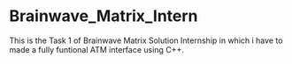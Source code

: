# Brainwave_Matrix_Intern
This is the Task 1 of Brainwave Matrix Solution Internship in which i have to made a fully funtional ATM interface using C++.

